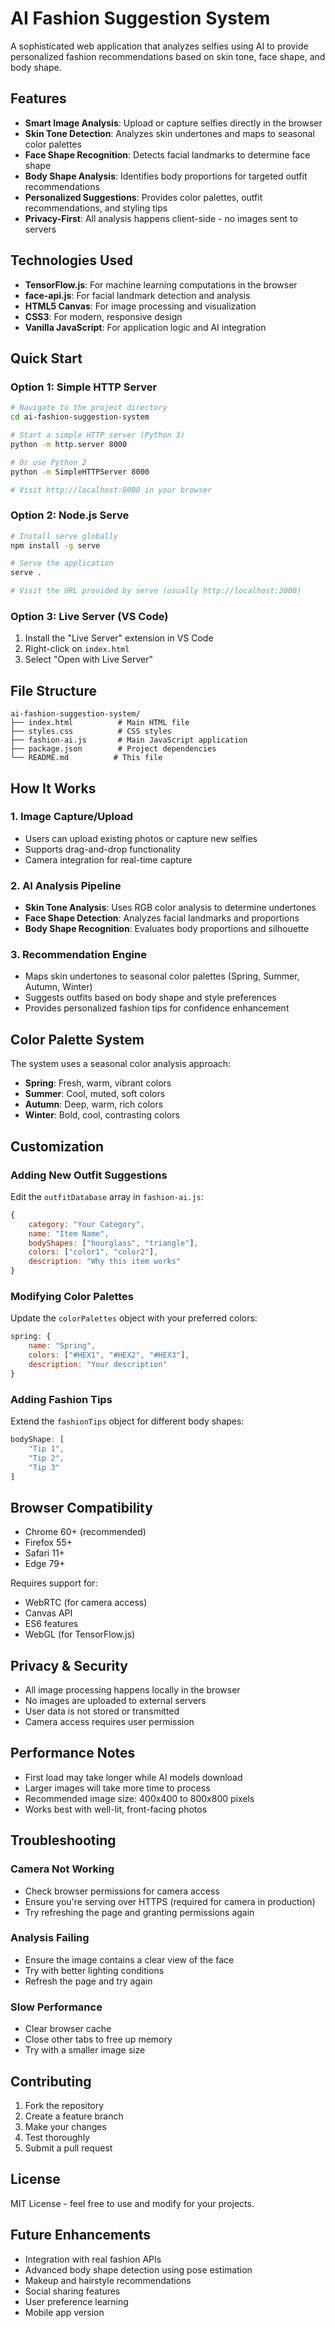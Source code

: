 # AI Fashion Suggestion System

A sophisticated web application that analyzes selfies using AI to provide personalized fashion recommendations based on skin tone, face shape, and body shape.

## Features

- **Smart Image Analysis**: Upload or capture selfies directly in the browser
- **Skin Tone Detection**: Analyzes skin undertones and maps to seasonal color palettes
- **Face Shape Recognition**: Detects facial landmarks to determine face shape
- **Body Shape Analysis**: Identifies body proportions for targeted outfit recommendations
- **Personalized Suggestions**: Provides color palettes, outfit recommendations, and styling tips
- **Privacy-First**: All analysis happens client-side - no images sent to servers

## Technologies Used

- **TensorFlow.js**: For machine learning computations in the browser
- **face-api.js**: For facial landmark detection and analysis
- **HTML5 Canvas**: For image processing and visualization
- **CSS3**: For modern, responsive design
- **Vanilla JavaScript**: For application logic and AI integration

## Quick Start

### Option 1: Simple HTTP Server
```bash
# Navigate to the project directory
cd ai-fashion-suggestion-system

# Start a simple HTTP server (Python 3)
python -m http.server 8000

# Or use Python 2
python -m SimpleHTTPServer 8000

# Visit http://localhost:8000 in your browser
```

### Option 2: Node.js Serve
```bash
# Install serve globally
npm install -g serve

# Serve the application
serve .

# Visit the URL provided by serve (usually http://localhost:3000)
```

### Option 3: Live Server (VS Code)
1. Install the "Live Server" extension in VS Code
2. Right-click on `index.html`
3. Select "Open with Live Server"

## File Structure

```
ai-fashion-suggestion-system/
├── index.html          # Main HTML file
├── styles.css          # CSS styles
├── fashion-ai.js       # Main JavaScript application
├── package.json        # Project dependencies
└── README.md          # This file
```

## How It Works

### 1. Image Capture/Upload
- Users can upload existing photos or capture new selfies
- Supports drag-and-drop functionality
- Camera integration for real-time capture

### 2. AI Analysis Pipeline
- **Skin Tone Analysis**: Uses RGB color analysis to determine undertones
- **Face Shape Detection**: Analyzes facial landmarks and proportions
- **Body Shape Recognition**: Evaluates body proportions and silhouette

### 3. Recommendation Engine
- Maps skin undertones to seasonal color palettes (Spring, Summer, Autumn, Winter)
- Suggests outfits based on body shape and style preferences
- Provides personalized fashion tips for confidence enhancement

## Color Palette System

The system uses a seasonal color analysis approach:

- **Spring**: Fresh, warm, vibrant colors
- **Summer**: Cool, muted, soft colors  
- **Autumn**: Deep, warm, rich colors
- **Winter**: Bold, cool, contrasting colors

## Customization

### Adding New Outfit Suggestions
Edit the `outfitDatabase` array in `fashion-ai.js`:

```javascript
{
    category: "Your Category",
    name: "Item Name",
    bodyShapes: ["hourglass", "triangle"],
    colors: ["color1", "color2"],
    description: "Why this item works"
}
```

### Modifying Color Palettes
Update the `colorPalettes` object with your preferred colors:

```javascript
spring: {
    name: "Spring",
    colors: ["#HEX1", "#HEX2", "#HEX3"],
    description: "Your description"
}
```

### Adding Fashion Tips
Extend the `fashionTips` object for different body shapes:

```javascript
bodyShape: [
    "Tip 1",
    "Tip 2",
    "Tip 3"
]
```

## Browser Compatibility

- Chrome 60+ (recommended)
- Firefox 55+
- Safari 11+
- Edge 79+

Requires support for:
- WebRTC (for camera access)
- Canvas API
- ES6 features
- WebGL (for TensorFlow.js)

## Privacy & Security

- All image processing happens locally in the browser
- No images are uploaded to external servers
- User data is not stored or transmitted
- Camera access requires user permission

## Performance Notes

- First load may take longer while AI models download
- Larger images will take more time to process
- Recommended image size: 400x400 to 800x800 pixels
- Works best with well-lit, front-facing photos

## Troubleshooting

### Camera Not Working
- Check browser permissions for camera access
- Ensure you're serving over HTTPS (required for camera in production)
- Try refreshing the page and granting permissions again

### Analysis Failing
- Ensure the image contains a clear view of the face
- Try with better lighting conditions
- Refresh the page and try again

### Slow Performance
- Clear browser cache
- Close other tabs to free up memory
- Try with a smaller image size

## Contributing

1. Fork the repository
2. Create a feature branch
3. Make your changes
4. Test thoroughly
5. Submit a pull request

## License

MIT License - feel free to use and modify for your projects.

## Future Enhancements

- Integration with real fashion APIs
- Advanced body shape detection using pose estimation
- Makeup and hairstyle recommendations
- Social sharing features
- User preference learning
- Mobile app version
